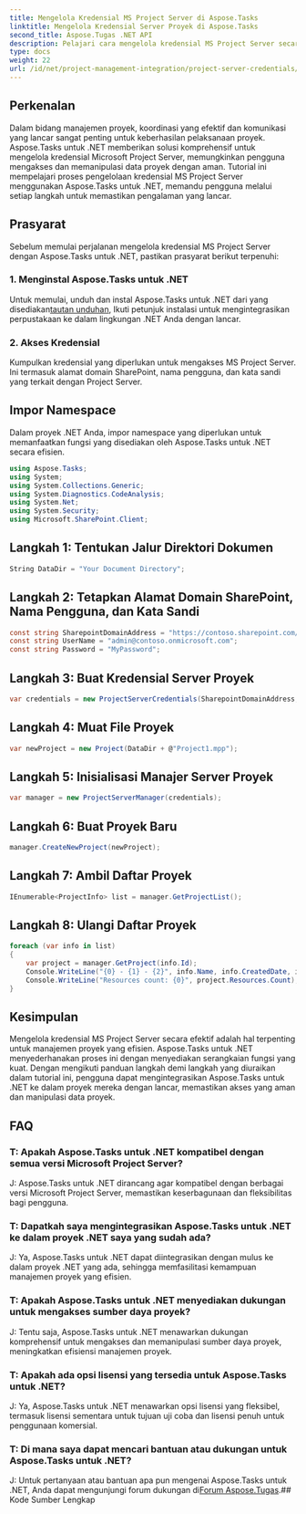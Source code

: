 ```yaml
---
title: Mengelola Kredensial MS Project Server di Aspose.Tasks
linktitle: Mengelola Kredensial Server Proyek di Aspose.Tasks
second_title: Aspose.Tugas .NET API
description: Pelajari cara mengelola kredensial MS Project Server secara lancar dengan Aspose.Tasks untuk .NET. Meningkatkan efisiensi manajemen proyek.
type: docs
weight: 22
url: /id/net/project-management-integration/project-server-credentials/
---
```

## Perkenalan
Dalam bidang manajemen proyek, koordinasi yang efektif dan komunikasi yang lancar sangat penting untuk keberhasilan pelaksanaan proyek. Aspose.Tasks untuk .NET memberikan solusi komprehensif untuk mengelola kredensial Microsoft Project Server, memungkinkan pengguna mengakses dan memanipulasi data proyek dengan aman. Tutorial ini mempelajari proses pengelolaan kredensial MS Project Server menggunakan Aspose.Tasks untuk .NET, memandu pengguna melalui setiap langkah untuk memastikan pengalaman yang lancar.
## Prasyarat
Sebelum memulai perjalanan mengelola kredensial MS Project Server dengan Aspose.Tasks untuk .NET, pastikan prasyarat berikut terpenuhi:
### 1. Menginstal Aspose.Tasks untuk .NET
 Untuk memulai, unduh dan instal Aspose.Tasks untuk .NET dari yang disediakan[tautan unduhan](https://releases.aspose.com/tasks/net/), Ikuti petunjuk instalasi untuk mengintegrasikan perpustakaan ke dalam lingkungan .NET Anda dengan lancar.
### 2. Akses Kredensial
Kumpulkan kredensial yang diperlukan untuk mengakses MS Project Server. Ini termasuk alamat domain SharePoint, nama pengguna, dan kata sandi yang terkait dengan Project Server.

## Impor Namespace
Dalam proyek .NET Anda, impor namespace yang diperlukan untuk memanfaatkan fungsi yang disediakan oleh Aspose.Tasks untuk .NET secara efisien.

```csharp
using Aspose.Tasks;
using System;
using System.Collections.Generic;
using System.Diagnostics.CodeAnalysis;
using System.Net;
using System.Security;
using Microsoft.SharePoint.Client;

```

## Langkah 1: Tentukan Jalur Direktori Dokumen
```csharp
String DataDir = "Your Document Directory";
```
## Langkah 2: Tetapkan Alamat Domain SharePoint, Nama Pengguna, dan Kata Sandi
```csharp
const string SharepointDomainAddress = "https://contoso.sharepoint.com/sites/pwa";
const string UserName = "admin@contoso.onmicrosoft.com";
const string Password = "MyPassword";
```
## Langkah 3: Buat Kredensial Server Proyek
```csharp
var credentials = new ProjectServerCredentials(SharepointDomainAddress, UserName, Password);
```
## Langkah 4: Muat File Proyek
```csharp
var newProject = new Project(DataDir + @"Project1.mpp");
```
## Langkah 5: Inisialisasi Manajer Server Proyek
```csharp
var manager = new ProjectServerManager(credentials);
```
## Langkah 6: Buat Proyek Baru
```csharp
manager.CreateNewProject(newProject);
```
## Langkah 7: Ambil Daftar Proyek
```csharp
IEnumerable<ProjectInfo> list = manager.GetProjectList();
```
## Langkah 8: Ulangi Daftar Proyek
```csharp
foreach (var info in list)
{
    var project = manager.GetProject(info.Id);
    Console.WriteLine("{0} - {1} - {2}", info.Name, info.CreatedDate, info.LastSavedDate);
    Console.WriteLine("Resources count: {0}", project.Resources.Count);
}
```

## Kesimpulan
Mengelola kredensial MS Project Server secara efektif adalah hal terpenting untuk manajemen proyek yang efisien. Aspose.Tasks untuk .NET menyederhanakan proses ini dengan menyediakan serangkaian fungsi yang kuat. Dengan mengikuti panduan langkah demi langkah yang diuraikan dalam tutorial ini, pengguna dapat mengintegrasikan Aspose.Tasks untuk .NET ke dalam proyek mereka dengan lancar, memastikan akses yang aman dan manipulasi data proyek.
## FAQ
### T: Apakah Aspose.Tasks untuk .NET kompatibel dengan semua versi Microsoft Project Server?
J: Aspose.Tasks untuk .NET dirancang agar kompatibel dengan berbagai versi Microsoft Project Server, memastikan keserbagunaan dan fleksibilitas bagi pengguna.
### T: Dapatkah saya mengintegrasikan Aspose.Tasks untuk .NET ke dalam proyek .NET saya yang sudah ada?
J: Ya, Aspose.Tasks untuk .NET dapat diintegrasikan dengan mulus ke dalam proyek .NET yang ada, sehingga memfasilitasi kemampuan manajemen proyek yang efisien.
### T: Apakah Aspose.Tasks untuk .NET menyediakan dukungan untuk mengakses sumber daya proyek?
J: Tentu saja, Aspose.Tasks untuk .NET menawarkan dukungan komprehensif untuk mengakses dan memanipulasi sumber daya proyek, meningkatkan efisiensi manajemen proyek.
### T: Apakah ada opsi lisensi yang tersedia untuk Aspose.Tasks untuk .NET?
J: Ya, Aspose.Tasks untuk .NET menawarkan opsi lisensi yang fleksibel, termasuk lisensi sementara untuk tujuan uji coba dan lisensi penuh untuk penggunaan komersial.
### T: Di mana saya dapat mencari bantuan atau dukungan untuk Aspose.Tasks untuk .NET?
 J: Untuk pertanyaan atau bantuan apa pun mengenai Aspose.Tasks untuk .NET, Anda dapat mengunjungi forum dukungan di[Forum Aspose.Tugas](https://forum.aspose.com/c/tasks/15).## Kode Sumber Lengkap